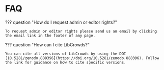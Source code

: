 # FAQ

??? question "How do I request admin or editor rights?"

    To request admin or editor rights please send us an email by clicking
    the email link in the footer of any page.

??? question "How can I cite LibCrowds?"

    You can cite all versions of LibCrowds by using the DOI
    [10.5281/zenodo.888396](https://doi.org/10.5281/zenodo.888396). Follow
    the link for guidance on how to cite specific versions.
